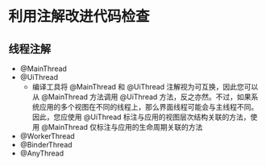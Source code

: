 # 利用注解改进代码检查

## 线程注解

+ @MainThread
+ @UiThread
  + 编译工具将 @MainThread 和 @UiThread 注解视为可互换，因此您可以从 @MainThread 方法调用 @UiThread 方法，反之亦然。不过，如果系统应用的多个视图在不同的线程上，那么界面线程可能会与主线程不同。因此，您应使用 @UiThread 标注与应用的视图层次结构关联的方法，使用 @MainThread 仅标注与应用的生命周期关联的方法
+ @WorkerThread
+ @BinderThread
+ @AnyThread

